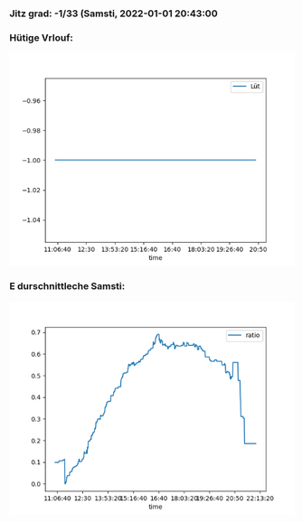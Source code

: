 ### Jitz grad: -1/33 (Samsti, 2022-01-01 20:43:00

### Hütige Vrlouf:
![Graph](Today.png)

### E durschnittleche Samsti:
![Graph](Samsti.png)